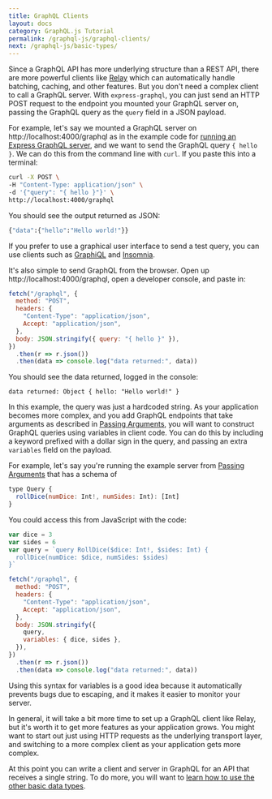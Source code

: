 ```yaml
---
title: GraphQL Clients
layout: docs
category: GraphQL.js Tutorial
permalink: /graphql-js/graphql-clients/
next: /graphql-js/basic-types/
---
```


Since a GraphQL API has more underlying structure than a REST API, there are more powerful clients like [Relay](https://facebook.github.io/relay/) which can automatically handle batching, caching, and other features. But you don't need a complex client to call a GraphQL server. With `express-graphql`, you can just send an HTTP POST request to the endpoint you mounted your GraphQL server on, passing the GraphQL query as the `query` field in a JSON payload.

For example, let's say we mounted a GraphQL server on http://localhost:4000/graphql as in the example code for [running an Express GraphQL server](/graphql-js/running-an-express-graphql-server/), and we want to send the GraphQL query `{ hello }`. We can do this from the command line with `curl`. If you paste this into a terminal:

```bash
curl -X POST \
-H "Content-Type: application/json" \
-d '{"query": "{ hello }"}' \
http://localhost:4000/graphql
```

You should see the output returned as JSON:

```bash
{"data":{"hello":"Hello world!"}}
```

If you prefer to use a graphical user interface to send a test query, you can use clients such as [GraphiQL](https://github.com/graphql/graphiql) and [Insomnia](https://github.com/getinsomnia/insomnia).

It's also simple to send GraphQL from the browser. Open up http://localhost:4000/graphql, open a developer console, and paste in:

```javascript
fetch("/graphql", {
  method: "POST",
  headers: {
    "Content-Type": "application/json",
    Accept: "application/json",
  },
  body: JSON.stringify({ query: "{ hello }" }),
})
  .then(r => r.json())
  .then(data => console.log("data returned:", data))
```

You should see the data returned, logged in the console:

```
data returned: Object { hello: "Hello world!" }
```

In this example, the query was just a hardcoded string. As your application becomes more complex, and you add GraphQL endpoints that take arguments as described in [Passing Arguments](/graphql-js/passing-arguments/), you will want to construct GraphQL queries using variables in client code. You can do this by including a keyword prefixed with a dollar sign in the query, and passing an extra `variables` field on the payload.

For example, let's say you're running the example server from [Passing Arguments](/graphql-js/passing-arguments/) that has a schema of

```javascript
type Query {
  rollDice(numDice: Int!, numSides: Int): [Int]
}
```

You could access this from JavaScript with the code:

```javascript
var dice = 3
var sides = 6
var query = `query RollDice($dice: Int!, $sides: Int) {
  rollDice(numDice: $dice, numSides: $sides)
}`

fetch("/graphql", {
  method: "POST",
  headers: {
    "Content-Type": "application/json",
    Accept: "application/json",
  },
  body: JSON.stringify({
    query,
    variables: { dice, sides },
  }),
})
  .then(r => r.json())
  .then(data => console.log("data returned:", data))
```

Using this syntax for variables is a good idea because it automatically prevents bugs due to escaping, and it makes it easier to monitor your server.

In general, it will take a bit more time to set up a GraphQL client like Relay, but it's worth it to get more features as your application grows. You might want to start out just using HTTP requests as the underlying transport layer, and switching to a more complex client as your application gets more complex.

At this point you can write a client and server in GraphQL for an API that receives a single string. To do more, you will want to [learn how to use the other basic data types](/graphql-js/basic-types/).
